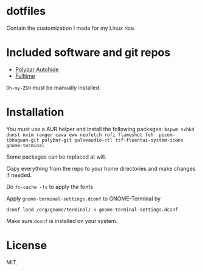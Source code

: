# dotfiles
Contain the customization I made for my Linux rice.

# Included software and git repos
- [Polybar Autohide](https://github.com/arkeane/polybar_autohide)
- [Fulltime](https://github.com/skyventuree/fulltime)

`Oh-my-ZSH` must be manually installed.

# Installation
You must use a AUR helper and install the following packages:
``bspwm sxhkd dunst nvim ranger cava eww neofetch rofi flameshot feh  picom-ibhagwan-git polybar-git pulseaudio-ctl ttf-fluentui-system-icons gnome-terminal``

Some packages can be replaced at will.

Copy everything from the repo to your home directories and make changes if needed.

Do `fc-cache -fv` to apply the fonts

Apply `gnome-terminal-settings.dconf` to GNOME-Terminal by
```
dconf load /org/gnome/terminal/ < gnome-terminal-settings.dconf
```
Make sure `dconf` is installed on your system.

# License
MIT.
```
```
